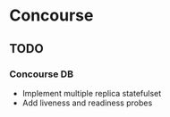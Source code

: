 # Concourse

## TODO

### Concourse DB

* Implement multiple replica statefulset
* Add liveness and readiness probes
